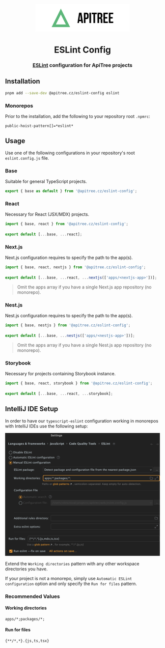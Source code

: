 <div align="center">

<a href="https://github.com/ApiTreeCZ">
<img alt="ApiTree s.r.o." src="../../public/apitree-logo.png" width="308" />
</a>

# ESLint Config

### [ESLint](https://eslint.org) configuration for ApiTree projects

</div>

## Installation

```bash
pnpm add --save-dev @apitree.cz/eslint-config eslint
```

### Monorepos

Prior to the installation, add the following to your repository root `.npmrc`:

```
public-hoist-pattern[]=*eslint*
```

## Usage

Use one of the following configurations in your repository's root `eslint.config.js` file.

### Base

Suitable for general TypeScript projects.

```javascript
export { base as default } from '@apitree.cz/eslint-config';
```

### React

Necessary for React (JSX/MDX) projects.

```javascript
import { base, react } from '@apitree.cz/eslint-config';

export default [...base, ...react];
```

### Next.js

Next.js configuration requires to specify the path to the app(s).

```javascript
import { base, react, nextjs } from '@apitree.cz/eslint-config';

export default [...base, ...react, ...nextjs(['apps/<nextjs-app>'])];
```

> Omit the apps array if you have a single Next.js app repository (no monorepo).

### Nest.js

Nest.js configuration requires to specify the path to the app(s).

```javascript
import { base, nestjs } from '@apitree.cz/eslint-config';

export default [...base, ...nestjs(['apps/<nestjs-app>'])];
```

> Omit the apps array if you have a single Nest.js app repository (no monorepo).

### Storybook

Necessary for projects containing Storybook instance.

```javascript
import { base, react, storybook } from '@apitree.cz/eslint-config';

export default [...base, ...react, ...storybook];
```

## IntelliJ IDE Setup

In order to have our `typescript-eslint` configuration working in monorepos with IntelliJ IDEs use the following setup:

<img alt="IntelliJ ESLint Flat Config Setup" src="../../public/intellij-eslint-setup.png" width="730" />

Extend the `Working directories` pattern with any other workspace directories you have.

If your project is not a monorepo, simply use `Automatic ESLint configuration` option and only specify the
`Run for files` pattern.

### Recommended Values

#### Working directories

```
apps/*;packages/*;
```

#### Run for files

```
{**/*,*}.{js,ts,tsx}
```

